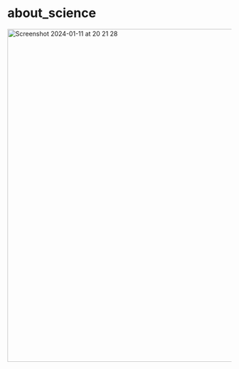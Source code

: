 # about_science
<img width="749" alt="Screenshot 2024-01-11 at 20 21 28" src="https://github.com/Xueyao0830/about_science/assets/126157528/77fbcf64-c71a-4d5f-95a3-967e26cad986">
